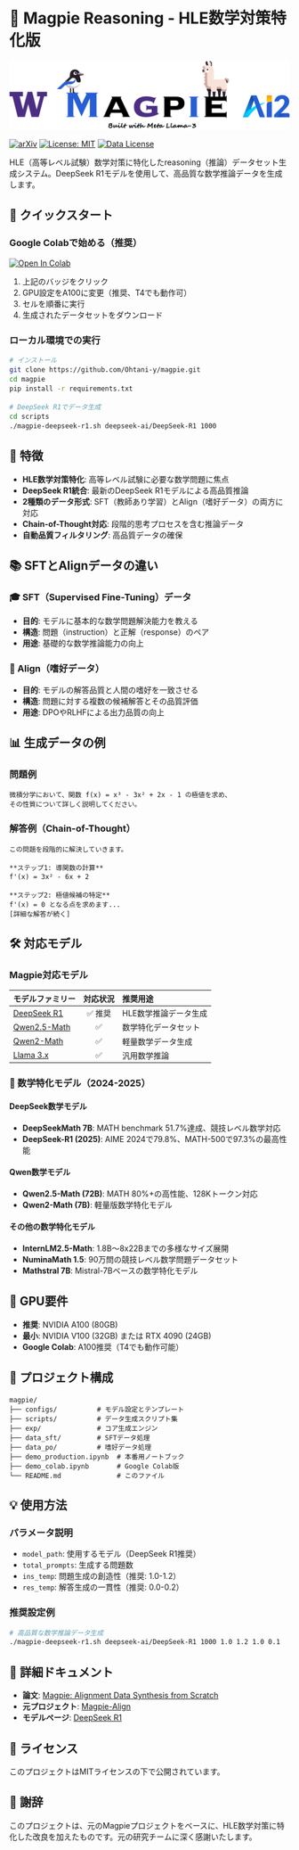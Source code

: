 # 🧮 Magpie Reasoning - HLE数学対策特化版

[![Magpie](figs/magpie_logo.png)](https://magpie-align.github.io/)

[![arXiv](https://img.shields.io/badge/arXiv-paper-b31b1b.svg)](https://arxiv.org/abs/2406.08464) [![License: MIT](https://img.shields.io/badge/License-MIT-yellow.svg)](https://opensource.org/licenses/MIT) [![Data License](https://img.shields.io/badge/Data%20License-CC%20By%20NC%204.0-red.svg)](https://huggingface.co/Magpie-Align)

HLE（高等レベル試験）数学対策に特化したreasoning（推論）データセット生成システム。DeepSeek R1モデルを使用して、高品質な数学推論データを生成します。

## 🚀 クイックスタート

### Google Colabで始める（推奨）

[![Open In Colab](https://colab.research.google.com/assets/colab-badge.svg)](https://colab.research.google.com/github/Ohtani-y/magpie/blob/main/demo_colab.ipynb)

1. 上記のバッジをクリック
2. GPU設定をA100に変更（推奨、T4でも動作可）
3. セルを順番に実行
4. 生成されたデータセットをダウンロード

### ローカル環境での実行

```bash
# インストール
git clone https://github.com/Ohtani-y/magpie.git
cd magpie
pip install -r requirements.txt

# DeepSeek R1でデータ生成
cd scripts
./magpie-deepseek-r1.sh deepseek-ai/DeepSeek-R1 1000
```

## 🎯 特徴

- **HLE数学対策特化**: 高等レベル試験に必要な数学問題に焦点
- **DeepSeek R1統合**: 最新のDeepSeek R1モデルによる高品質推論
- **2種類のデータ形式**: SFT（教師あり学習）とAlign（嗜好データ）の両方に対応
- **Chain-of-Thought対応**: 段階的思考プロセスを含む推論データ
- **自動品質フィルタリング**: 高品質データの確保

## 📚 SFTとAlignデータの違い

### 🎓 SFT（Supervised Fine-Tuning）データ
- **目的**: モデルに基本的な数学問題解決能力を教える
- **構造**: 問題（instruction）と正解（response）のペア
- **用途**: 基礎的な数学推論能力の向上

### 🎯 Align（嗜好データ）
- **目的**: モデルの解答品質と人間の嗜好を一致させる
- **構造**: 問題に対する複数の候補解答とその品質評価
- **用途**: DPOやRLHFによる出力品質の向上

## 📊 生成データの例

### 問題例
```
微積分学において、関数 f(x) = x³ - 3x² + 2x - 1 の極値を求め、
その性質について詳しく説明してください。
```

### 解答例（Chain-of-Thought）
```
この問題を段階的に解決していきます。

**ステップ1: 導関数の計算**
f'(x) = 3x² - 6x + 2

**ステップ2: 極値候補の特定**
f'(x) = 0 となる点を求めます...
[詳細な解答が続く]
```

## 🛠️ 対応モデル

### Magpie対応モデル

|モデルファミリー | 対応状況 | 推奨用途 |
|-------------|:------:|:-------|
| [DeepSeek R1](https://huggingface.co/deepseek-ai/DeepSeek-R1) | ✅ 推奨 | HLE数学推論データ生成 |
| [Qwen2.5-Math](https://huggingface.co/Qwen/Qwen2.5-Math-72B-Instruct) | ✅ | 数学特化データセット |
| [Qwen2-Math](https://huggingface.co/Qwen/Qwen2-Math-7B-Instruct) | ✅ | 軽量数学データ生成 |
| [Llama 3.x](https://huggingface.co/collections/meta-llama/llama-31-669fc079a0c406a149a5738f) | ✅ | 汎用数学推論 |

### 📐 数学特化モデル（2024-2025）

#### DeepSeek数学モデル
- **DeepSeekMath 7B**: MATH benchmark 51.7%達成、競技レベル数学対応
- **DeepSeek-R1 (2025)**: AIME 2024で79.8%、MATH-500で97.3%の最高性能

#### Qwen数学モデル
- **Qwen2.5-Math (72B)**: MATH 80%+の高性能、128Kトークン対応
- **Qwen2-Math (7B)**: 軽量版数学特化モデル

#### その他の数学特化モデル
- **InternLM2.5-Math**: 1.8B～8x22Bまでの多様なサイズ展開
- **NuminaMath 1.5**: 90万問の競技レベル数学問題データセット
- **Mathstral 7B**: Mistral-7Bベースの数学特化モデル

## 🎯 GPU要件

- **推奨**: NVIDIA A100 (80GB)
- **最小**: NVIDIA V100 (32GB) または RTX 4090 (24GB)
- **Google Colab**: A100推奨（T4でも動作可能）

## 📁 プロジェクト構成

```
magpie/
├── configs/          # モデル設定とテンプレート
├── scripts/          # データ生成スクリプト集
├── exp/              # コア生成エンジン
├── data_sft/         # SFTデータ処理
├── data_po/          # 嗜好データ処理
├── demo_production.ipynb  # 本番用ノートブック
├── demo_colab.ipynb       # Google Colab版
└── README.md              # このファイル
```

## 💡 使用方法

### パラメータ説明
- `model_path`: 使用するモデル（DeepSeek R1推奨）
- `total_prompts`: 生成する問題数
- `ins_temp`: 問題生成の創造性（推奨: 1.0-1.2）
- `res_temp`: 解答生成の一貫性（推奨: 0.0-0.2）

### 推奨設定例
```bash
# 高品質な数学推論データ生成
./magpie-deepseek-r1.sh deepseek-ai/DeepSeek-R1 1000 1.0 1.2 1.0 0.1
```

## 📖 詳細ドキュメント

- **論文**: [Magpie: Alignment Data Synthesis from Scratch](https://arxiv.org/abs/2406.08464)
- **元プロジェクト**: [Magpie-Align](https://magpie-align.github.io/)
- **モデルページ**: [DeepSeek R1](https://huggingface.co/deepseek-ai/DeepSeek-R1)

## 📄 ライセンス

このプロジェクトはMITライセンスの下で公開されています。

## 🙏 謝辞

このプロジェクトは、元のMagpieプロジェクトをベースに、HLE数学対策に特化した改良を加えたものです。元の研究チームに深く感謝いたします。